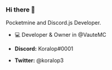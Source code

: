### Hi there 👋

Pocketmine and Discord.js Developer.

- 💻 Developer & Owner in @VauteMC

- **Discord:** Koralop#0001
- **Twitter:** @koralop3
